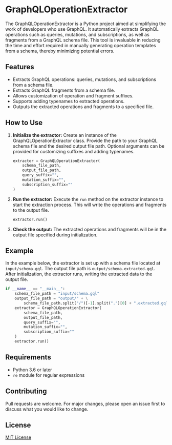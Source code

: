 # GraphQLOperationExtractor

The GraphQLOperationExtractor is a Python project aimed at simplifying the work of developers who use GraphQL. It automatically extracts GraphQL operations such as queries, mutations, and subscriptions, as well as fragments from a GraphQL schema file. This tool is invaluable in reducing the time and effort required in manually generating operation templates from a schema, thereby minimizing potential errors.

## Features

- Extracts GraphQL operations: queries, mutations, and subscriptions from a schema file.
- Extracts GraphQL fragments from a schema file.
- Allows customization of operation and fragment suffixes.
- Supports adding typenames to extracted operations.
- Outputs the extracted operations and fragments to a specified file.

## How to Use

1. **Initialize the extractor:** Create an instance of the GraphQLOperationExtractor class. Provide the path to your GraphQL schema file and the desired output file path. Optional arguments can be provided for customizing suffixes and adding typenames.

   ```python
   extractor = GraphQLOperationExtractor(
       schema_file_path,
       output_file_path,
       query_suffix="",
       mutation_suffix="",
       subscription_suffix=""
   )
   ```

2. **Run the extractor:** Execute the `run` method on the extractor instance to start the extraction process. This will write the operations and fragments to the output file.

   ```python
   extractor.run()
   ```

3. **Check the output:** The extracted operations and fragments will be in the output file specified during initialization.

## Example

In the example below, the extractor is set up with a schema file located at `input/schema.gql`. The output file path is `output/schema.extracted.gql`. After initialization, the extractor runs, writing the extracted data to the output file.

```python
if __name__ == "__main__":
    schema_file_path = "input/schema.gql"
    output_file_path = "output/" + \
        schema_file_path.split("/")[-1].split(".")[0] + ".extracted.gql"
    extractor = GraphQLOperationExtractor(
        schema_file_path,
        output_file_path,
        query_suffix="",
        mutation_suffix="",
        subscription_suffix=""
    )
    extractor.run()
```

## Requirements

- Python 3.6 or later
- `re` module for regular expressions

## Contributing

Pull requests are welcome. For major changes, please open an issue first to discuss what you would like to change.

## License

[MIT License](https://choosealicense.com/licenses/mit/)
